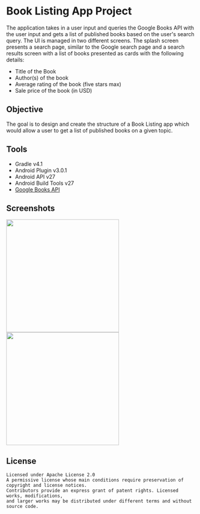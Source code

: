 Book Listing App Project
=========================

The application takes in a user input and queries the Google Books API with the user input and gets a list of published books 
based on the user's search query. The UI is managed in two different screens. The splash screen presents a search page, 
similar to the Google search page and a search results screen with a list of books presented as cards with the following 
details:
* Title of the Book
* Author(s) of the book
* Average rating of the book (five stars max)
* Sale price of the book (in USD)


Objective
---------

The goal is to design and create the structure of a Book Listing app which would allow a user to get a list of published books 
on a given topic.

Tools
----

* Gradle v4.1
* Android Plugin v3.0.1
* Android API v27
* Android Build Tools v27
* [Google Books API](https://developers.google.com/books/)

Screenshots
---------

<img src="https://raw.githubusercontent.com/SrChip15/android-book-listing-app/master/splash_screen.png"
width="300"/>
<img src="https://raw.githubusercontent.com/SrChip15/android-book-listing-app/master/search_results.png"
width="300"/>

License
------

```
Licensed under Apache License 2.0
A permissive license whose main conditions require preservation of copyright and license notices. 
Contributors provide an express grant of patent rights. Licensed works, modifications, 
and larger works may be distributed under different terms and without source code.
```
